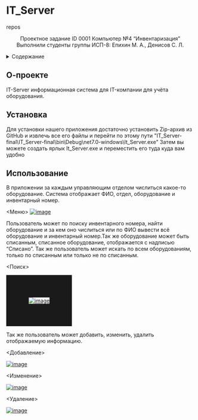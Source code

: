 # IT_Server
 repos
<div align="center">
  <p align="center">
    Проектное задание ID 0001
    Компьютер №4 “Инвентаризация”
    Выполнили студенты группы ИСП-8:
    Епихин М. А., Денисов С. Л. 
  </p>
</div>



<!-- TABLE OF CONTENTS -->
<details>
  <summary>Содержание</summary>
  <ol>
    <li><a href="#о-проекте">О проекте</a></li>
    <li><a href="#установка">Установка</a></li>
    <li><a href="#использование">Использование</a></li>  
  </ol>
</details>

<!-- ABOUT THE PROJECT -->
## О-проекте
IT-Server информационная система для IT-компании для учёта оборудования.

## Установка
Для установки нашего приложения достаточно установить Zip-архив из GitHub и извлечь все его файлы
и перейти по этому пути "IT_Server-final\IT_Server-final\bin\Debug\net7.0-windows\It_Server.exe"
Затем вы можете создать ярлык It_Server.exe и переместить его туда куда вам удобно
<!-- USAGE EXAMPLES -->
## Использование

В приложении за каждым управляющим отделом числиться какое-то оборудование. 
Система отображает ФИО, отдел, оборудование и инвентарный номер.

<Меню>
 <a href='https://postimages.org/' target='_blank'><img src='https://i.postimg.cc/0QZPvSgc/image.png' border='0' alt='image'/></a>

Пользователь может по поиску инвентарного номера, найти оборудование и за кем оно числиться или по ФИО вывести всё оборудование и инвентарный номер.Так же оборудование может быть списанным, списанное оборудование, отображается с надписью “Списано”.
Так же пользователь может искать по всем оборудованиям, только по списанным или только не по списанным.

<Поиск>

<a href='https://postimg.cc/mcVb6z4p' target='_blank'><img src='https://i.postimg.cc/mcVb6z4p/image.png' border='60' alt='image'/></a>

Так же пользователь может добавить, изменить, удалить отображаемую информацию. 

<Добавление>

<a href='https://postimages.org/' target='_blank'><img src='https://i.postimg.cc/8kKNnLmC/image.png' border='0' alt='image'/></a>

<Изменение>

<a href='https://postimages.org/' target='_blank'><img src='https://i.postimg.cc/BbX9GwBn/image.png' border='0' alt='image'/></a>

<Удаление>

<a href='https://postimages.org/' target='_blank'><img src='https://i.postimg.cc/8zWG59QF/image.png' border='0' alt='image'/></a>